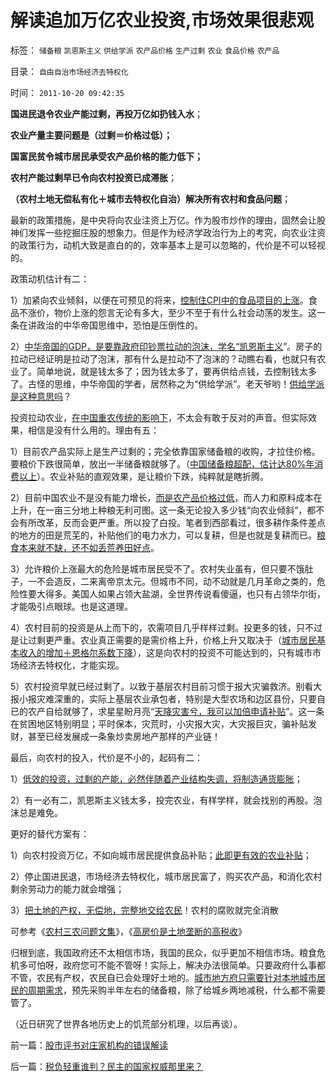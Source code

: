 # 解读追加万亿农业投资,市场效果很悲观

标签： `储备粮` `凯恩斯主义` `供给学派` `农产品价格` `生产过剩` `农业` `食品价格` `农产品` 

目录： `自由自治市场经济去特权化`

时间： `2011-10-20 09:42:35`

**国进民退令农业产能过剩，再投万亿如扔钱入水**；

**农业产量主要问题是（过剩＝价格过低）；**

**国富民贫令城市居民承受农产品价格的能力低下；**

**农村产能过剩早已令向农村投资已成滞胀**；

**（农村土地无偿私有化＋城市去特权化自治）解决所有农村和食品问题**；

最新的政策措施，是中央将向农业注资上万亿。作为股市炒作的理由，固然会让股神们发挥一些挖掘庄股的想象力。但是作为经济学政治行为上的考究，向农业注资的政策行为，动机大致是直白的的，效率基本上是可以忽略的，代价是不可以轻视的。

政策动机估计有二：

1）加紧向农业倾斜，以便在可预见的将来，[控制住CPI中的食品项目的上涨](../../../2010/11/16/农产品涨1-消费价格涨100-，农民收入不会提高.md)。食品不涨价，物价上涨的怨言无论有多大，至少不至于有什么社会动荡的发生。这一条在讲政治的中华帝国思维中，恐怕是压倒性的。

2）[中华帝国的GDP，是要靠政府印钞票拉动的泡沫，学名“凯恩斯主义](http://darthvad.blog.sohu.com/163363054.html)”。房子的拉动已经证明是拉动了泡沫，那有什么是拉动不了泡沫的？动瞧右看，也就只有农业了。简单地说，就是钱太多了；因为钱太多了，要再供给点钱，去控制钱太多了。古怪的思维，中华帝国的学者，居然称之为“供给学派”。老天爷哟！[供给学派是这种意思吗](../../../2011/8/12/里根减税灭苏联.md)？

投资拉动农业，[在中国重农传统的影响下](../../../2011/5/2/产能过剩的惨烈代价；重农学派的耕地红线.md)，不太会有敢于反对的声音。但实际效果，相信是没有什么用的。理由有五：

1）目前农产品实际上是生产过剩的；完全依靠国家储备粮的收购，才拉住价格。要粮价下跌很简单，放出一半储备粮就够了。（[中国储备粮超配，估计达80%年消费以上](../../../2011/7/13/粮食储备足够两年绝收；美国没本事饿死中国.md)）。农业补贴的直观效果，是让粮价下跌，纯粹就是瞎折腾。

2）目前中国农业不是没有能力增长，[而是农产品价格过低](../../../2009/11/8/“吃饱饭就骂娘”是人类第二个次级需求.md)，而人力和原料成本在上升，在一亩三分地上种粮无利可图。这一条无论投入多少钱“向农业倾斜”，都不会有所改革，反而会更严重。所以投了白投。笔者到西部看过，很多耕作条件差点的地方的田是荒芜的，补贴他们的电力水力，可以复耕，但是也就是复耕而已。[粮食本来就不缺，还不如丢荒养田好点](../../../2009/1/16/建筑用地更易于还农，耕地根本无需保护.md)。

3）允许粮价上涨最大的危险是城市居民受不了。农村失业虽有，但只要不饿肚子，一不会造反，二来离帝京太元。但城市不同，动不动就是几月革命之类的，危险性要大得多。美国人如果占领大盐湖，全世界传说看傻逼，也只有占领华尔街，才能吸引点眼球。也是这道理。

4）农村目前的投资是从上而下的，农需项目几乎样样过剩。投更多的钱，只不过是让过剩更严重。农业真正需要的是需价格上升，价格上升又取决于（[城市居民基本收入的增加＋恩格尔系数下降](../../../2009/9/20/向农村倾斜资源的经济政策是常识性的错误.md)），这是向农村的投资不可能达到的，只有城市市场经济去特权化，才能实现。

5）农村投资早就已经过剩了。以致于基层农村目前习惯于报大灾骗救济。别看大报小报灾难深重的，实际上基层农业承包者，特别是大型农场和边区县份，只要自已的农产自给就够了，求星星盼月亮“[天降灾害兮，我可以加倍申请补贴](../../../2010/4/5/旱灾能有多大的危机？谈移民解困的条件.md)”。这一条在贫困地区特别明显；平时保本，灾荒时，小灾报大灾，大灾报巨灾，骗补贴发财，甚至已经发展成一条象炒卖房地产那样的产业链！

最后，向农村的投入，代价是不小的，起码有二：

1）[低效的投资，过剩的产能，必然伴随着产业结构失调，将制造通货膨胀](../../../2010/4/24/生产供给和消费需求严重失衡，中国或将步入大萧条.md)；

2）有一必有二，凯恩斯主义钱太多，投完农业，有样学样，就会找别的再股。泡沫总是难免。

更好的替代方案有：

1）向农村投资万亿，不如向城市居民提供食品补贴；[此即更有效的农业补贴](../../../2009/1/6/社会保障之补需方暨“有效补贴定理”.md)；

2）停止国进民退，市场经济去特权化，城市居民富了，购买农产品，和消化农村剩余劳动力的能力就会增强；

3）[把土地的产权，无偿地，完整地交给农民](../../../2011/7/12/世界粮食危机是土地公有制的问题.md)！农村的腐败就完全消散

可参考《[农村三农问题文集](../../../2009/9/25/农村三农土改粮食问题讨论集.md)》，《[高房价是土地垄断的高税收](../../../2011/10/18/高房价就是土地垄断的高税收.md)》

归根到底，我国政府还不太相信市场，我国的民众，似乎更加不相信市场。粮食危机多可怕呀，政府您可不能不管呀！实际上，解决办法很简单。只要政府什么事都不管，农民有产权，农民自已会处理好土地的。[城市地方府只需要针对本地城市居民的周期需求](../../../2011/6/18/食品安全无端恐慌是社会最大危机.md)，预先采购半年左右的储备粮，除了给城乡两地减税，什么都不需要管了。

（近日研究了世界各地历史上的饥荒部分机理，以后再谈）。



前一篇：[股市评书对庄家机构的错误解读](../../../2011/10/20/股市评书对庄家机构的错误解读.md)

后一篇：[税负轻重谁判？民主的国家权威那里来？](../../../2011/10/20/税负轻重谁判？民主的国家权威那里来？.md)
